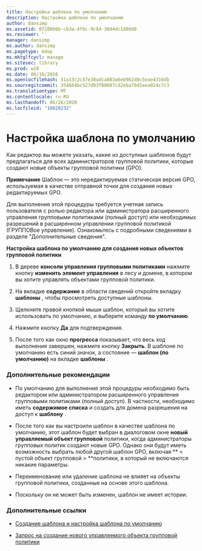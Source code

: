 ```yaml
---
title: Настройка шаблона по умолчанию
description: Настройка шаблона по умолчанию
author: dansimp
ms.assetid: 07208b6b-cb3a-4f6c-9c84-36d4dc1486d8
ms.reviewer: ''
manager: dansimp
ms.author: dansimp
ms.pagetype: mdop
ms.mktglfcycl: manage
ms.sitesec: library
ms.prod: w10
ms.date: 06/16/2016
ms.openlocfilehash: 51a13c2c57e38adca883a6eb962d8c5eae4316db
ms.sourcegitcommit: 354664bc527d93f80687cd2eba70d1eea024c7c3
ms.translationtype: MT
ms.contentlocale: ru-RU
ms.lasthandoff: 06/26/2020
ms.locfileid: "10820232"
---
```

# Настройка шаблона по умолчанию


Как редактор вы можете указать, какие из доступных шаблонов будут предлагаться для всех администраторов групповой политики, которые создают новые объекты групповой политики (GPO).

**Примечание**  Шаблон — это нередактируемая статическая версия GPO, используемая в качестве отправной точки для создания новых редактируемых GPO.

 

Для выполнения этой процедуры требуется учетная запись пользователя с ролью редактора или администратора расширенного управления групповыми политиками (полный доступ) или необходимых разрешений в расширенном управлении групповой политикой (ГРУППОВое управление). Ознакомьтесь с подробными сведениями в разделе "Дополнительные сведения".

**Настройка шаблона по умолчанию для создания новых объектов групповой политики**

1.  В дереве **консоли управления групповыми политиками** нажмите кнопку **изменить элемент управления** в лесу и домене, в котором вы хотите управлять объектами групповой политики.

2.  На вкладке **содержание** в области сведений откройте вкладку **шаблоны** , чтобы просмотреть доступные шаблоны.

3.  Щелкните правой кнопкой мыши шаблон, который вы хотите использовать по умолчанию, и выберите команду **по умолчанию**.

4.  Нажмите кнопку **Да** для подтверждения.

5.  После того как окно **прогресса** показывает, что весь ход выполнения завершен, нажмите кнопку **Закрыть**. В шаблоне по умолчанию есть синий значок, а состояние — **шаблон (по умолчанию)** на вкладке **шаблоны** .

### Дополнительные рекомендации

-   По умолчанию для выполнения этой процедуры необходимо быть редактором или администратором расширенного управления групповыми политиками (полный доступ). В частности, необходимо иметь **содержимое списка** и создать для домена разрешения на доступ к **шаблону** .

-   После того как вы настроили шаблон в качестве шаблона по умолчанию, этот шаблон будет выбран в диалоговом окне **новый управляемый объект групповой** политики, когда администраторы групповых политик создают новые GPO. Однако они будут иметь возможность выбрать любой другой шаблон GPO, включая ** &lt; пустой объект групповой &gt; **политики, в который не включаются никакие параметры.

-   Переименование или удаление шаблона не влияет на объекты групповой политики, созданные на основе этого шаблона.

-   Поскольку он не может быть изменен, шаблон не имеет истории.

### Дополнительные ссылки

-   [Создание шаблона и настройка шаблона по умолчанию](creating-a-template-and-setting-a-default-template-agpm40.md)

-   [Запрос на создание нового управляемого объекта групповой политики](request-the-creation-of-a-new-controlled-gpo-agpm40.md)

 

 






